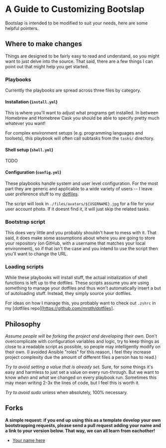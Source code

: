 # A Guide to Customizing Bootslap
Bootslap is intended to be modified to suit your needs, here are some helpful
pointers.

## Where to make changes
Things are designed to be fairly easy to read and understand, so you might want
to just delve into the source.  That said, there are a few things I can point
out that might help you get started.


### Playbooks
Currently the playbooks are spread across three files by category.

#### Installation (`install.yml`)
This is where you'll want to adjust what programs get installed.  In between
Homebrew and Homebrew Cask you should be able to specify pretty much whatever
you want!

For complex environment setups (e.g. programming languages and toolsets), this
playbook will often call subtasks from the `tasks/` directory.

#### Shell setup (`shell.yml`)

TODO

#### Configuration (`config.yml`)
These playbooks handle system and user level configuration.  For the most part
they are generic and applicable to a wide variety of users -- I leave user
preference stuff to my [dotfiles][dotfiles].

The script will look in `./files/avatars/${USERNAME}.jpg` for a file for your
user account photo.  If it doesnt find it, it will just skip the related tasks.

[dotfiles]: https://github.com/mroth/dotfiles

### Bootstrap script
This does very little and you probably shouldn't have to mess with it.  That
said, it does make some assumptions about where you are going to store your
repository (on GitHub, with a username that matches your local environment), so
if that isn't the case and you intend to use the script then you'll want to
change the URL.


### Loading scripts
While these playbooks will install stuff, the actual initialization of shell
functions is left up to the dotfiles.  These scripts assume you are using
something to manage your dotfiles and thus won't automatically insert a but of
autoloading stuff. Instead, they simply source your dotfiles.

For ideas on how I manage this, you probably want to check out `.zshrc` in my
[dotfiles repo][https://github.com/mroth/dotfiles].

## Philosophy

*Assume people will be forking the project and developing their own.*  Don't
overcomplicate with configuration variables and logic, try to keep things as
close to a readable script as possible, so people may intelligently modify on
their own. (I avoided Ansible "roles" for this reason, I feel they increase
project complexity due the amount of different files a person has to read.)

*Try to avoid setting a value that is already set.* Sure, for some things it's
easy and harmless to just set a value on every run-through.  But we want to know
*when* and *what* we changed on every playbook run.  Sometimes this may mean
writing 2-3x the lines of code, but I feel this is worth it.

*Try to avoid sudo* unless when absolutely, 100% necessary.

## Forks
**A simple request: if you end up using this as a template develop your own
bootstrapping requests, please send a pull request adding your name and a link
to your version below.  That way, we can all learn from eachother!**

   * [Your name here](#)
